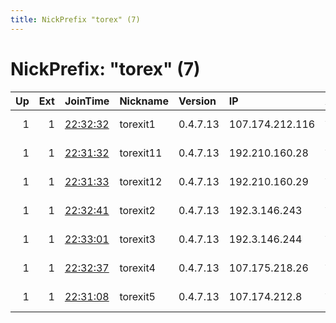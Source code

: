 ```yaml
---
title: NickPrefix "torex" (7)
---
```


# NickPrefix: "torex" (7)

|   Up |   Ext | JoinTime                                                                                              | Nickname   | Version   | IP              | AS              | CC   |   ORp |   Dirp | OS    | Contact           |   eFamMembers |
|-----:|------:|:------------------------------------------------------------------------------------------------------|:-----------|:----------|:----------------|:----------------|:-----|------:|-------:|:------|:------------------|--------------:|
|    1 |     1 | [22:32:32](https://nusenu.github.io/OrNetStats/w/relay/A0441ACDF2F478593B36A27D2936807DA281DEBB.html) | torexit1   | 0.4.7.13  | 107.174.212.116 | AS-COLOCROSSING | us   |   443 |      0 | Linux | help@swampweb.org |            12 |
|    1 |     1 | [22:31:32](https://nusenu.github.io/OrNetStats/w/relay/0084600315C3F608702669376FD2E148D27D1001.html) | torexit11  | 0.4.7.13  | 192.210.160.28  | AS-COLOCROSSING | us   |   443 |      0 | Linux | help@swampweb.org |            12 |
|    1 |     1 | [22:31:33](https://nusenu.github.io/OrNetStats/w/relay/1C2EDD361EF0B8595319FB2B4A8656903C15ADB8.html) | torexit12  | 0.4.7.13  | 192.210.160.29  | AS-COLOCROSSING | us   |   443 |      0 | Linux | help@swampweb.org |            12 |
|    1 |     1 | [22:32:41](https://nusenu.github.io/OrNetStats/w/relay/64FD20C238ADC5403FC4FB4539206F8625A7429F.html) | torexit2   | 0.4.7.13  | 192.3.146.243   | AS-COLOCROSSING | us   |   443 |      0 | Linux | help@swampweb.org |            12 |
|    1 |     1 | [22:33:01](https://nusenu.github.io/OrNetStats/w/relay/CFA7CC3454815AAB0045FF007B2C1953B7D3D585.html) | torexit3   | 0.4.7.13  | 192.3.146.244   | AS-COLOCROSSING | us   |   443 |      0 | Linux | help@swampweb.org |            12 |
|    1 |     1 | [22:32:37](https://nusenu.github.io/OrNetStats/w/relay/8E962BBF8F52FA4C2BE7A6BD27CD90E3EA9FEECF.html) | torexit4   | 0.4.7.13  | 107.175.218.26  | AS-COLOCROSSING | us   |   443 |      0 | Linux | help@swampweb.org |            12 |
|    1 |     1 | [22:31:08](https://nusenu.github.io/OrNetStats/w/relay/47D3FCA41065AC153BCDF4EC5A28BE892AE98E44.html) | torexit5   | 0.4.7.13  | 107.174.212.8   | AS-COLOCROSSING | us   |   443 |      0 | Linux | help@swampweb.org |            12 |
